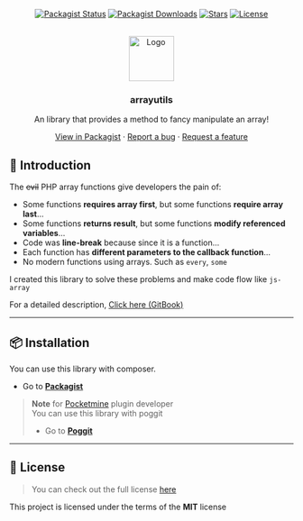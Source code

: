 <!-- PROJECT BADGES -->
<div align="center">

[![Packagist Status][packagist-status-badge]][packagist-url]
[![Packagist Downloads][packagist-downloads-badge]][packagist-url]
[![Stars][stars-badge]][stars-url]
[![License][license-badge]][license-url]

</div>

<!-- PROJECT LOGO -->
<br />
<div align="center">
  <img src="https://raw.githubusercontent.com/presentkim/arrayutils/main/assets/icon.png" alt="Logo" width="80" height="80">
  <h3>arrayutils</h3>
  <p align="center">
    An library that provides a method to fancy manipulate an array!

[View in Packagist][packagist-url] · [Report a bug][issues-url] · [Request a feature][issues-url]

  </p>
</div>
  
## :book: Introduction  
The ~~evil~~ PHP array functions give developers the pain of:

* Some functions **requires array first**, but some functions **require array last**...  
* Some functions **returns result**, but some functions **modify referenced variables**...
* Code was **line-break** because since it is a function...
* Each function has **different parameters to the callback function**...
* No modern functions using arrays. Such as `every`, `some`

I created this library to solve these problems and make code flow like `js-array`

For a detailed description, [Click here (GitBook)](https://arrayutils.docs.present.kim/)

-----
  
## :package: Installation
You can use this library with composer.  
- Go to [**Packagist**](https://packagist.org/packages/presentkim/arrayutils)

> **Note** for [Pocketmine][pmmp-url] plugin developer  
> You can use this library with poggit  
> - Go to [**Poggit**](https://poggit.pmmp.io/ci/presentkim-pm/arrayutils/~)

-----

## :memo: License  
> You can check out the full license [here](LICENSE)  
  
This project is licensed under the terms of the **MIT** license  


[packagist-status-badge]: https://poser.pugx.org/presentkim/arrayutils/v?style=for-the-badge
[packagist-downloads-badge]: https://poser.pugx.org/presentkim/arrayutils/downloads?style=for-the-badge
[stars-badge]: https://img.shields.io/github/stars/presentkim/arrayutils.svg?style=for-the-badge
[license-badge]: https://img.shields.io/github/license/presentkim/arrayutils.svg?style=for-the-badge

[packagist-url]: https://packagist.org/packages/presentkim/arrayutils
[stars-url]: https://github.com/presentkim/arrayutils/stargazers
[issues-url]: https://github.com/presentkim/arrayutils/issues
[license-url]: https://github.com/presentkim/arrayutils/blob/main/LICENSE

[pmmp-url]: https://github.com/pmmp/Pocketmine-MP